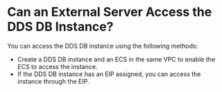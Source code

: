 # Can an External Server Access the DDS DB Instance?<a name="dds_faq_0011"></a>

You can access the DDS DB instance using the following methods:

-   Create a DDS DB instance and an ECS in the same VPC to enable the ECS to access the instance.
-   If the DDS DB instance has an EIP assigned, you can access the instance through the EIP.

